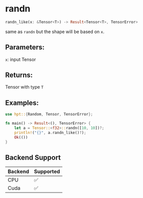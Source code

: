 # randn
```rust
randn_like(x: &Tensor<T>) -> Result<Tensor<T>, TensorError>
```
same as `randn` but the shape will be based on `x`.
## Parameters:
`x`: input Tensor
## Returns:
Tensor with type `T`
## Examples:
```rust
use hpt::{Random, Tensor, TensorError};

fn main() -> Result<(), TensorError> {
    let a = Tensor::<f32>::randn([10, 10])?;
    println!("{}", a.randn_like()?);
    Ok(())
}
```
## Backend Support
| Backend | Supported |
|---------|-----------|
| CPU     | ✅         |
| Cuda    | ✅        |
